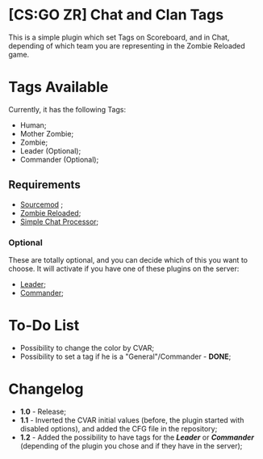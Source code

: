 # [CS:GO ZR] Chat and Clan Tags

This is a simple plugin which set Tags on Scoreboard, and in Chat, depending of which team you are representing in the Zombie Reloaded game.

# Tags Available

Currently, it has the following Tags:

* Human;
* Mother Zombie;
* Zombie;
* Leader (Optional);
* Commander (Optional);

## Requirements

* [Sourcemod](https://www.sourcemod.net/) ;
* [Zombie Reloaded](https://forums.alliedmods.net/showthread.php?t=277597);
* [Simple Chat Processor](https://forums.alliedmods.net/showpost.php?p=2629088&postcount=413);

### Optional

These are totally optional, and you can decide which of this you want to choose.
It will activate if you have one of these plugins on the server:

* [Leader](https://forums.alliedmods.net/showthread.php?p=2559021);
* [Commander](https://forums.alliedmods.net/showthread.php?p=2368827);

# To-Do List

* Possibility to change the color by CVAR;
* Possibility to set a tag if he is a "General"/Commander - **DONE**;

# Changelog

* **1.0** - Release;
* **1.1** - Inverted the CVAR initial values (before, the plugin started with disabled options), and added the CFG file in the repository;
* **1.2** - Added the possibility to have tags for the ***Leader*** or ***Commander*** (depending of the plugin you chose and if they have in the server);
